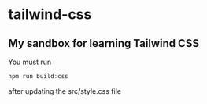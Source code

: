 # tailwind-css

## My sandbox for learning Tailwind CSS

You must run
```javascript
npm run build:css
```
after updating the src/style.css file
